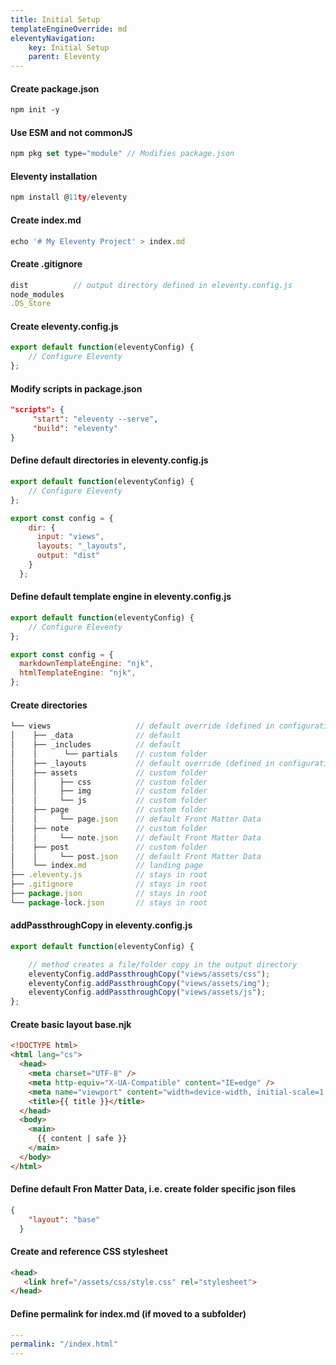 ```yaml
---
title: Initial Setup
templateEngineOverride: md
eleventyNavigation:
    key: Initial Setup
    parent: Eleventy
---
```

#### Create package.json
```html
npm init -y
```

#### Use ESM and not commonJS
```js
npm pkg set type="module" // Modifies package.json
```

#### Eleventy installation
```js
npm install @11ty/eleventy
```

#### Create index.md
```js
echo '# My Eleventy Project' > index.md
```

#### Create .gitignore
```js
dist          // output directory defined in eleventy.config.js
node_modules
.DS_Store
```

#### Create eleventy.config.js
```js
export default function(eleventyConfig) {
	// Configure Eleventy
};
```

#### Modify scripts in package.json
```json
"scripts": {
     "start": "eleventy --serve",
     "build": "eleventy"
}
```

#### Define default directories in eleventy.config.js
```js
export default function(eleventyConfig) {
	// Configure Eleventy
};

export const config = {
    dir: {
      input: "views",  
      layouts: "_layouts",
      output: "dist"
    }
  };
```

#### Define default template engine in eleventy.config.js
```js
export default function(eleventyConfig) {
	// Configure Eleventy
};

export const config = {
  markdownTemplateEngine: "njk",
  htmlTemplateEngine: "njk",
};
```

#### Create directories
```js
└── views                   // default override (defined in configuration)
│    ├── _data              // default
│    ├── _includes          // default
│    │      └── partials    // custom folder       
│    ├── _layouts           // default override (defined in configuration)
│    ├── assets             // custom folder 
│    │     ├── css          // custom folder 
│    │     ├── img          // custom folder 
│    │     └── js           // custom folder 
│    ├── page               // custom folder 
│    │     └── page.json    // default Front Matter Data 
│    ├── note               // custom folder 
│    │     └── note.json    // default Front Matter Data 
│    ├── post               // custom folder 
│    │     └── post.json    // default Front Matter Data 
│    └── index.md           // landing page
├── .eleventy.js            // stays in root
├── .gitignore              // stays in root
├── package.json            // stays in root
└── package-lock.json       // stays in root
```

#### addPassthroughCopy in eleventy.config.js
```js
export default function(eleventyConfig) {

    // method creates a file/folder copy in the output directory
	eleventyConfig.addPassthroughCopy("views/assets/css");
    eleventyConfig.addPassthroughCopy("views/assets/img");
    eleventyConfig.addPassthroughCopy("views/assets/js");
};
```

#### Create basic layout base.njk
```html
<!DOCTYPE html>
<html lang="cs">
  <head>
    <meta charset="UTF-8" />
    <meta http-equiv="X-UA-Compatible" content="IE=edge" />
    <meta name="viewport" content="width=device-width, initial-scale=1.0" />
    <title>{{ title }}</title> 
  </head>
  <body>
    <main>
      {{ content | safe }}    
    </main>
  </body>
</html>
```

#### Define default Fron Matter Data, i.e. create folder specific json files
```json
{
    "layout": "base" 
  }
```

#### Create and reference CSS stylesheet
```html
<head>
   <link href="/assets/css/style.css" rel="stylesheet"> 
</head>
```

#### Define permalink for index.md (if moved to a subfolder)
```yaml
---
permalink: "/index.html"
---
```